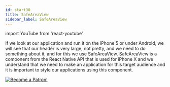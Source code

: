 ```yaml
---
id: start30
title: SafeAreaView
sidebar_label: SafeAreaView
---
```


import YouTube from 'react-youtube'

If we look at our application and run it on the iPhone 5 or under Android, we will see that our header is very large, not pretty, and we need to do something about it, and for this we use SafeAreaView. SafeAreaView is a component from the React Native API that is used for iPhone X and we understand that we need to make an application for this target audience and it is important to style our applications using this component.

<YouTube videoId='8GwKno9vUyo' />

[![Become a Patron!](/img/logo/patreon.jpg)](https://www.patreon.com/bePatron?u=31769291)
